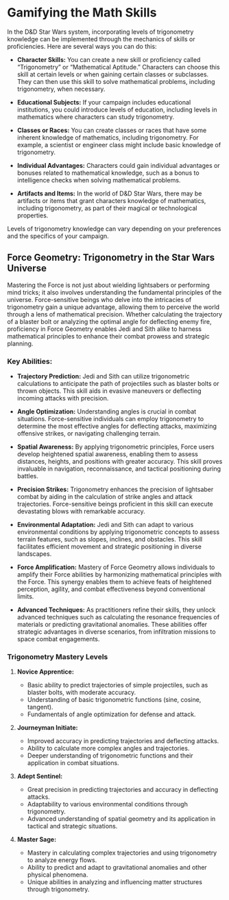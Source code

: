 # Gamifying the Math Skills

In the D&D Star Wars system, incorporating levels of trigonometry knowledge can be implemented through the mechanics of skills or proficiencies. Here are several ways you can do this:

- **Character Skills:** You can create a new skill or proficiency called “Trigonometry” or “Mathematical Aptitude.” Characters can choose this skill at certain levels or when gaining certain classes or subclasses. They can then use this skill to solve mathematical problems, including trigonometry, when necessary.

- **Educational Subjects:** If your campaign includes educational institutions, you could introduce levels of education, including levels in mathematics where characters can study trigonometry.

- **Classes or Races:** You can create classes or races that have some inherent knowledge of mathematics, including trigonometry. For example, a scientist or engineer class might include basic knowledge of trigonometry.

- **Individual Advantages:** Characters could gain individual advantages or bonuses related to mathematical knowledge, such as a bonus to intelligence checks when solving mathematical problems.

- **Artifacts and Items:** In the world of D&D Star Wars, there may be artifacts or items that grant characters knowledge of mathematics, including trigonometry, as part of their magical or technological properties.

Levels of trigonometry knowledge can vary depending on your preferences and the specifics of your campaign.

## Force Geometry: Trigonometry in the Star Wars Universe

Mastering the Force is not just about wielding lightsabers or performing mind tricks; it also involves understanding the fundamental principles of the universe. Force-sensitive beings who delve into the intricacies of trigonometry gain a unique advantage, allowing them to perceive the world through a lens of mathematical precision. Whether calculating the trajectory of a blaster bolt or analyzing the optimal angle for deflecting enemy fire, proficiency in Force Geometry enables Jedi and Sith alike to harness mathematical principles to enhance their combat prowess and strategic planning.

### Key Abilities:

- **Trajectory Prediction:** Jedi and Sith can utilize trigonometric calculations to anticipate the path of projectiles such as blaster bolts or thrown objects. This skill aids in evasive maneuvers or deflecting incoming attacks with precision.

- **Angle Optimization:** Understanding angles is crucial in combat situations. Force-sensitive individuals can employ trigonometry to determine the most effective angles for deflecting attacks, maximizing offensive strikes, or navigating challenging terrain.

- **Spatial Awareness:** By applying trigonometric principles, Force users develop heightened spatial awareness, enabling them to assess distances, heights, and positions with greater accuracy. This skill proves invaluable in navigation, reconnaissance, and tactical positioning during battles.

- **Precision Strikes:** Trigonometry enhances the precision of lightsaber combat by aiding in the calculation of strike angles and attack trajectories. Force-sensitive beings proficient in this skill can execute devastating blows with remarkable accuracy.

- **Environmental Adaptation:** Jedi and Sith can adapt to various environmental conditions by applying trigonometric concepts to assess terrain features, such as slopes, inclines, and obstacles. This skill facilitates efficient movement and strategic positioning in diverse landscapes.

- **Force Amplification:** Mastery of Force Geometry allows individuals to amplify their Force abilities by harmonizing mathematical principles with the Force. This synergy enables them to achieve feats of heightened perception, agility, and combat effectiveness beyond conventional limits.

- **Advanced Techniques:** As practitioners refine their skills, they unlock advanced techniques such as calculating the resonance frequencies of materials or predicting gravitational anomalies. These abilities offer strategic advantages in diverse scenarios, from infiltration missions to space combat engagements.

### Trigonometry Mastery Levels

1. **Novice Apprentice:**
   - Basic ability to predict trajectories of simple projectiles, such as blaster bolts, with moderate accuracy.
   - Understanding of basic trigonometric functions (sine, cosine, tangent).
   - Fundamentals of angle optimization for defense and attack.

2. **Journeyman Initiate:**
   - Improved accuracy in predicting trajectories and deflecting attacks.
   - Ability to calculate more complex angles and trajectories.
   - Deeper understanding of trigonometric functions and their application in combat situations.

3. **Adept Sentinel:**
   - Great precision in predicting trajectories and accuracy in deflecting attacks.
   - Adaptability to various environmental conditions through trigonometry.
   - Advanced understanding of spatial geometry and its application in tactical and strategic situations.

4. **Master Sage:**
   - Mastery in calculating complex trajectories and using trigonometry to analyze energy flows.
   - Ability to predict and adapt to gravitational anomalies and other physical phenomena.
   - Unique abilities in analyzing and influencing matter structures through trigonometry.
